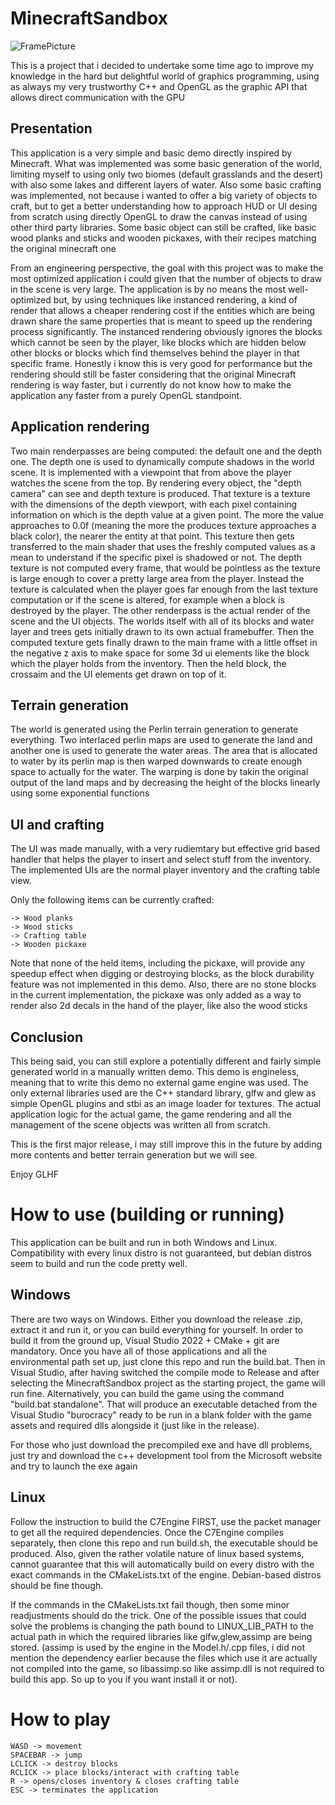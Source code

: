 # MinecraftSandbox

![FramePicture](https://github.com/Carloschi7/MinecraftSandbox/assets/92332381/684dfa01-ec32-46f2-a490-10152f57fee5)


This is a project that i decided to undertake some time ago to improve my knowledge in the hard but delightful world
of graphics programming, using as always my very trustworthy C++ and OpenGL as the graphic API that allows direct
communication with the GPU

## Presentation

This application is a very simple and basic demo directly inspired by Minecraft. What was implemented was some basic generation of the
world, limiting myself to using only two biomes (default grasslands and the desert) with also some lakes and different layers of water.
Also some basic crafting was implemented, not because i wanted to offer a big variety of objects to craft, but to get a better understanding
how to approach HUD or UI desing from scratch using directly OpenGL to draw the canvas instead of using other third party libraries.
Some basic object can still be crafted, like basic wood planks and sticks and wooden pickaxes, with their recipes matching the original minecraft one

From an engineering perspective, the goal with this project was to make the most optimized application i could given that the number of objects to draw in the scene
is very large. The application is by no means the most well-optimized but, by using techniques like instanced rendering, a kind of render that allows a cheaper
rendering cost if the entities which are being drawn share the same properties that is meant to speed up the
rendering process significantly. The instanced rendering obviously ignores the blocks which cannot be seen by the player, like blocks which are hidden below 
other blocks or blocks which find themselves behind the player in that specific frame. Honestly i know this is very good for performance but the rendering
should still be faster considering that the original Minecraft rendering is way faster, but i currently do not know how to make the application any faster
from a purely OpenGL standpoint.

## Application rendering

Two main renderpasses are being computed: the default one and the depth one. The depth one is used to dynamically compute shadows in the world scene.
It is implemented with a viewpoint that from above the player watches the scene from the top. By rendering every object, the "depth camera" can see 
and depth texture is produced. That texture is a texture with the dimensions of the depth viewport, with each pixel containing information on which is
the depth value at a given point. The more the value approaches to 0.0f (meaning the more the produces texture approaches a black color), the nearer the
entity at that point. This texture then gets transferred to the main shader that uses the freshly computed values as a mean to understand if the specific
pixel is shadowed or not. The depth texture is not computed every frame, that would be pointless as the texture is large enough to cover a pretty large area
from the player. Instead the texture is calculated when the player goes far enough from the last texture computation or if the scene is altered, 
for example when a block is destroyed by the player.
The other renderpass is the actual render of the scene and the UI objects. The worlds itself with all of its blocks and water layer and trees gets initially
drawn to its own actual framebuffer. Then the computed texture gets finally drawn to the main frame with a little offset in the negative z axis to make space for 
some 3d ui elements like the block which the player holds from the inventory. Then the held block, the crossaim and the UI elements get drawn on top of it.

## Terrain generation

The world is generated using the Perlin terrain generation to generate everything. Two interlaced perlin maps are used to generate the land and another one
is used to generate the water areas. The area that is allocated to water by its perlin map is then warped downwards to create enough space to actually for the
water. The warping is done by takin the original output of the land maps and by decreasing the height of the blocks linearly using some exponential functions

## UI and crafting

The UI was made manually, with a very rudiemtary but effective grid based handler that helps the player to insert and select stuff from the inventory.
The implemented UIs are the normal player inventory and the crafting table view.

Only the following items can be currently crafted:

~~~
-> Wood planks
-> Wood sticks
-> Crafting table
-> Wooden pickaxe
~~~

Note that none of the held items, including the pickaxe, will provide any speedup effect when digging or destroying blocks, as the block durability feature
was not implemented in this demo. Also, there are no stone blocks in the current implementation, the pickaxe was only added as a way to render also 2d decals
in the hand of the player, like also the wood sticks

## Conclusion

This being said, you can still explore a potentially different and fairly simple generated world in a manually written demo.
This demo is engineless, meaning that to write this demo no external game engine was used. The only external libraries used are
the C++ standard library, glfw and glew as simple OpenGL plugins and stbi as an image loader for textures.
The actual application logic for the actual game, the game rendering and all the management of the scene objects was written
all from scratch.

This is the first major release, i may still improve this in the future by adding more contents and better terrain generation but we will see.

Enjoy
GLHF

# How to use (building or running)

This application can be built and run in both Windows and Linux. Compatibility with every linux distro is not guaranteed,
but debian distros seem to build and run the code pretty well.

## Windows
There are two ways on Windows. Either you download the release .zip, extract it and run it, or you can build everything for yourself. In order to build it from the ground up, Visual Studio 2022 + CMake + git are mandatory. Once you have all of those applications and all the environmental path set up, just clone this repo and run the build.bat. Then in Visual Studio, after having switched the compile mode to Release and after selecting the MinecraftSandbox
project as the starting project, the game will run fine. Alternatively, you can build the game using the command "build.bat standalone". That will produce an executable detached from the Visual Studio "burocracy" ready
to be run in a blank folder with the game assets and required dlls alongside it (just like in the release).

For those who just download the precompiled exe and have dll problems, just try and download the c++ development tool from the Microsoft website and try to launch the exe again

## Linux
Follow the instruction to build the C7Engine FIRST, use the packet manager to get all the required dependencies. Once the C7Engine compiles separately, then clone this repo and run build.sh, the executable should be produced.
Also, given the rather volatile nature of linux based systems, cannot guarantee that this will automatically build on every distro with the exact commands in the CMakeLists.txt of the engine. Debian-based distros should be fine
though.

If the commands in the CMakeLists.txt fail though, then some minor readjustments should do the trick. One of the possible issues that could solve the problems is changing the path bound to LINUX_LIB_PATH
to the actual path in which the required libraries like glfw,glew,assimp are being stored.
(assimp is used by the engine in the Model.h/.cpp files, i did not mention the dependency earlier because the files which use it are actually not compiled into the game, so libassimp.so like assimp.dll is not required to build this app. So up to you if you want install it or not).


# How to play
~~~
WASD -> movement
SPACEBAR -> jump
LCLICK -> destroy blocks
RCLICK -> place blocks/interact with crafting table
R -> opens/closes inventory & closes crafting table
ESC -> terminates the application
~~~


